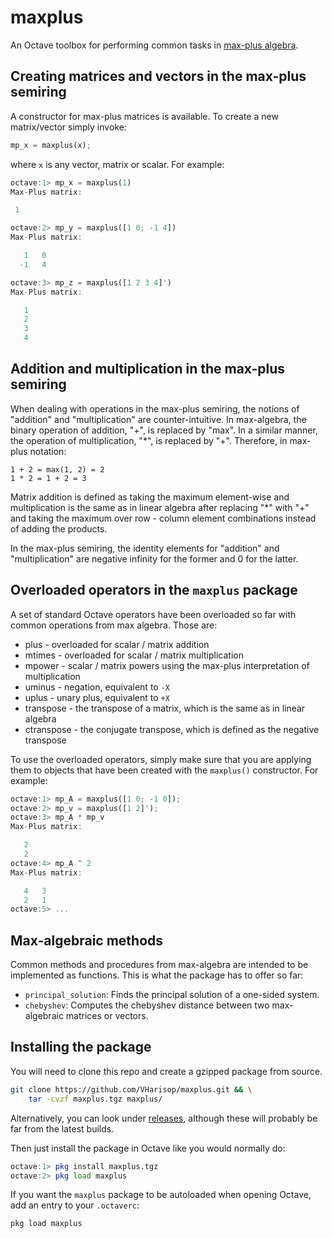# maxplus
An Octave toolbox for performing common tasks in [max-plus algebra][maxpluswiki].

## Creating matrices and vectors in the max-plus semiring
A constructor for max-plus matrices is available. To create a new matrix/vector
simply invoke:

```octave
mp_x = maxplus(x);
```

where `x` is any vector, matrix or scalar. For example:

```octave
octave:1> mp_x = maxplus(1)
Max-Plus matrix:

 1

octave:2> mp_y = maxplus([1 0; -1 4])
Max-Plus matrix:

   1   0
  -1   4

octave:3> mp_z = maxplus([1 2 3 4]')
Max-Plus matrix:

   1
   2
   3
   4
```

## Addition and multiplication in the max-plus semiring
When dealing with operations in the max-plus semiring, the notions of "addition"
and "multiplication" are counter-intuitive. In max-algebra, the binary
operation of addition, "+", is replaced by "max". In a similar manner, the
operation of multiplication, "\*", is replaced by "+". Therefore, in max-plus
notation:

```
1 + 2 = max(1, 2) = 2
1 * 2 = 1 + 2 = 3
```

Matrix addition is defined as taking the maximum element-wise and
multiplication is the same as in linear algebra after replacing "\*" with "+"
and taking the maximum over row - column element combinations instead of
adding the products.

In the max-plus semiring, the identity elements for "addition" and "multiplication"
are negative infinity for the former and 0 for the latter.

## Overloaded operators in the `maxplus` package
A set of standard Octave operators have been overloaded so far with common
operations from max algebra. Those are:

* plus - overloaded for scalar / matrix addition
* mtimes - overloaded for scalar / matrix multiplication
* mpower - scalar / matrix powers using the max-plus interpretation of
  multiplication
* uminus - negation, equivalent to `-X`
* uplus - unary plus, equivalent to `+X`
* transpose - the transpose of a matrix, which is the same as in linear algebra
* ctranspose - the conjugate transpose, which is defined as the negative
  transpose

To use the overloaded operators, simply make sure that you are applying them to
objects that have been created with the `maxplus()` constructor. For example:

```octave
octave:1> mp_A = maxplus([1 0; -1 0]);
octave:2> mp_v = maxplus([1 2]');
octave:3> mp_A * mp_v
Max-Plus matrix:

   2
   2
octave:4> mp_A ^ 2
Max-Plus matrix:

   4   3
   2   1
octave:5> ...
```

## Max-algebraic methods
Common methods and procedures from max-algebra are intended to be implemented
as functions. This is what the package has to offer so far:

* `principal_solution`: Finds the principal solution of a one-sided system.
* `chebyshev`: Computes the chebyshev distance between two max-algebraic
  matrices or vectors.

## Installing the package
You will need to clone this repo and create a gzipped package from source.

```bash
git clone https://github.com/VHarisop/maxplus.git && \
	tar -cvzf maxplus.tgz maxplus/
```

Alternatively, you can look under [releases][releases], although these will
probably be far from the latest builds.

Then just install the package in Octave like you would normally do:
```octave
octave:1> pkg install maxplus.tgz
octave:2> pkg load maxplus
```

If you want the `maxplus` package to be autoloaded when opening Octave,
add an entry to your `.octaverc`:

```
pkg load maxplus
```

[maxpluswiki]: https://en.wikipedia.org/wiki/Max-plus_algebra
[releases]: https://github.com/VHarisop/maxplus/releases
